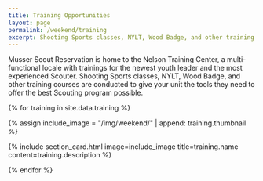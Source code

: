```yaml
---
title: Training Opportunities
layout: page
permalink: /weekend/training
excerpt: Shooting Sports classes, NYLT, Wood Badge, and other training courses are conducted to give your unit the tools they need to offer the best Scouting program possible.
---
```


Musser Scout Reservation is home to the Nelson Training Center, a multi-functional locale with trainings for the newest youth leader and the most experienced Scouter. Shooting Sports classes, NYLT, Wood Badge, and other training courses are conducted to give your unit the tools they need to offer the best Scouting program possible.

{% for training in site.data.training %}

{% assign include_image = "/img/weekend/" | append: training.thumbnail %}

{% include section_card.html image=include_image title=training.name content=training.description %}

{% endfor %}
